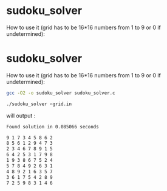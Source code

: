 # sudoku_solver

How to use it (grid has to be 16\*16 numbers from 1 to 9 or 0 if undetermined):

# sudoku_solver

How to use it (grid has to be 16*16 numbers from 1 to 9 or 0 if undetermined):

```bash
gcc -O2 -o sudoku_solver sudoku_solver.c
```

```bash
./sudoku_solver <grid.in
```
will output :
```bash
Found solution in 0.085066 seconds

9 1 7 3 4 5 8 6 2 
8 5 6 1 2 9 4 7 3 
2 3 4 6 7 8 9 1 5 
6 4 2 5 3 1 7 9 8 
1 9 3 8 6 7 5 2 4 
5 7 8 4 9 2 6 3 1 
4 8 9 2 1 6 3 5 7 
3 6 1 7 5 4 2 8 9 
7 2 5 9 8 3 1 4 6 
```
